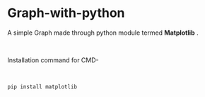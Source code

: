# Graph-with-python

A simple Graph made through python module termed **Matplotlib** .

<br>

Installation command for CMD-

<br>

`pip install matplotlib`

